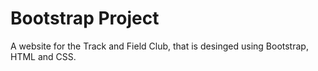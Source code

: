 # Bootstrap Project
A website for the Track and Field Club, that is desinged using Bootstrap, HTML and CSS. 
